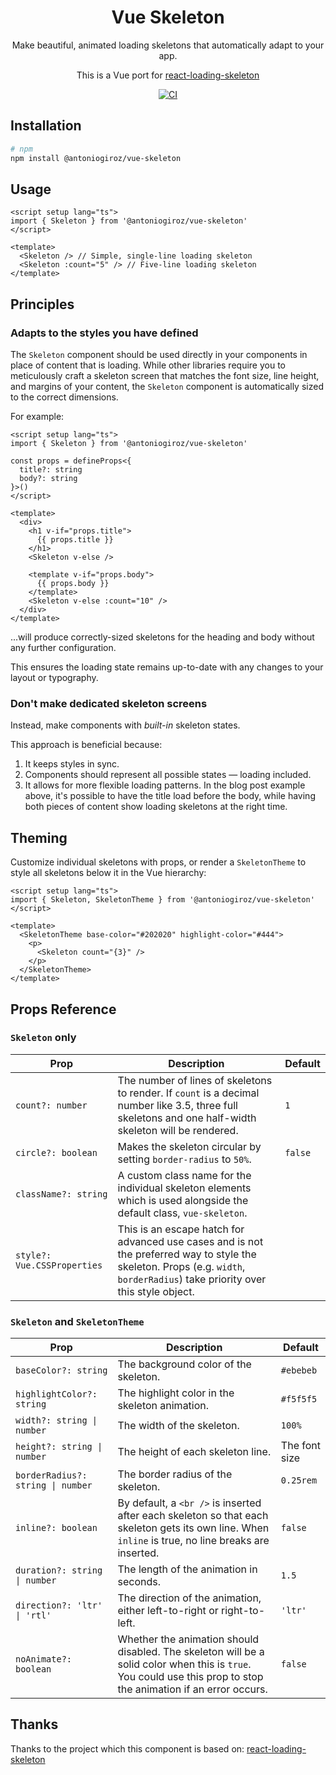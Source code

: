 <div align="center">    
    <h1 align="center">Vue Skeleton</h1>
    <p align="center">
        Make beautiful, animated loading skeletons that automatically adapt to your app.
    </p>
    <p align="center">
        This is a Vue port for <a href="https://github.com/dvtng/react-loading-skeleton" target="_blank">react-loading-skeleton</a>
    </p>
    <p align="center">
        <a href="https://github.com/antoniogiroz/vue-skeleton/actions/workflows/ci.yml">
            <img alt="CI" src="https://github.com/antoniogiroz/vue-skeleton/actions/workflows/ci.yml/badge.svg" />
        </a>
    </p>
</div>

## Installation

```bash
# npm
npm install @antoniogiroz/vue-skeleton
```

## Usage

```vue
<script setup lang="ts">
import { Skeleton } from '@antoniogiroz/vue-skeleton'
</script>

<template>
  <Skeleton /> // Simple, single-line loading skeleton
  <Skeleton :count="5" /> // Five-line loading skeleton
</template>
```

## Principles

### Adapts to the styles you have defined

The `Skeleton` component should be used directly in your components in place of content that is loading. While other libraries require you to meticulously craft a skeleton screen that matches the font size, line height, and margins of your content, the `Skeleton` component is automatically sized to the correct dimensions.

For example:

```vue
<script setup lang="ts">
import { Skeleton } from '@antoniogiroz/vue-skeleton'

const props = defineProps<{
  title?: string
  body?: string
}>()
</script>

<template>
  <div>
    <h1 v-if="props.title">
      {{ props.title }}
    </h1>
    <Skeleton v-else />

    <template v-if="props.body">
      {{ props.body }}
    </template>
    <Skeleton v-else :count="10" />
  </div>
</template>
```

...will produce correctly-sized skeletons for the heading and body without any further configuration.

This ensures the loading state remains up-to-date with any changes to your layout or typography.

### Don't make dedicated skeleton screens

Instead, make components with _built-in_ skeleton states.

This approach is beneficial because:

1. It keeps styles in sync.
2. Components should represent all possible states — loading included.
3. It allows for more flexible loading patterns. In the blog post example above, it's possible to have the title load before the body, while having both pieces of content show loading skeletons at the right time.

## Theming

Customize individual skeletons with props, or render a `SkeletonTheme` to style all skeletons below it in the Vue hierarchy:

```vue
<script setup lang="ts">
import { Skeleton, SkeletonTheme } from '@antoniogiroz/vue-skeleton'
</script>

<template>
  <SkeletonTheme base-color="#202020" highlight-color="#444">
    <p>
      <Skeleton count="{3}" />
    </p>
  </SkeletonTheme>
</template>
```

## Props Reference

### `Skeleton` only

<table>
    <thead>
        <tr>
            <th>Prop</th>
            <th>Description</th>
            <th>Default</th>
        </tr>
    </thead>
    <tbody>
        <tr>
            <td><code>count?: number</code></td>
            <td>
                The number of lines of skeletons to render. If 
                <code>count</code> is a decimal number like 3.5,
                three full skeletons and one half-width skeleton will be
                rendered.
            </td>
            <td><code>1</code></td>
        </tr>
        <tr>
            <td><code>circle?: boolean</code></td>
            <td>
                Makes the skeleton circular by setting <code>border-radius</code> to
                <code>50%</code>.
            </td>
            <td><code>false</code></td>
        </tr>
        <tr>
            <td><code>className?: string</code></td>
            <td>
                A custom class name for the individual skeleton elements which is used
                alongside the default class, <code>vue-skeleton</code>.
            </td>
            <td></td>
        </tr>        
        <tr>
            <td><code>style?: Vue.CSSProperties</code></td>
            <td>
                This is an escape hatch for advanced use cases and is not the preferred
                way to style the skeleton. Props (e.g. <code>width</code>,
                <code>borderRadius</code>) take priority over this style object.
            </td>
            <td></td>
        </tr>
    </tbody>
</table>

### `Skeleton` and `SkeletonTheme`

<table>
    <thead>
        <tr>
            <th>Prop</th>
            <th>Description</th>
            <th>Default</th>
        </tr>
    </thead>
    <tbody>
        <tr>
            <td><code>baseColor?: string</code></td>
            <td>The background color of the skeleton.</td>
            <td><code>#ebebeb</code></td>
        </tr>
        <tr>
            <td><code>highlightColor?: string</code></td>
            <td>The highlight color in the skeleton animation.</td>
            <td><code>#f5f5f5</code></td>
        </tr>
        <tr>
            <td><code>width?: string | number</code></td>
            <td>The width of the skeleton.</td>
            <td><code>100%</code></td>
        </tr>
        <tr>
            <td><code>height?: string | number</code></td>
            <td>The height of each skeleton line.</td>
            <td>The font size</td>
        </tr>
        <tr>
            <td><code>borderRadius?: string | number</code></td>
            <td>The border radius of the skeleton.</td>
            <td><code>0.25rem</code></td>
        </tr>
        <tr>
            <td><code>inline?: boolean</code></td>
            <td>
                By default, a <code>&lt;br /&gt;</code> is inserted after each skeleton so
                that each skeleton gets its own line. When <code>inline</code> is true, no
                line breaks are inserted.
            </td>
            <td><code>false</code></td>
        </tr>
        <tr>
            <td><code>duration?: string | number</code></td>
            <td>The length of the animation in seconds.</td>
            <td><code>1.5</code></td>
        </tr>
        <tr>
            <td><code>direction?: 'ltr' | 'rtl'</code></td>
            <td>
                The direction of the animation, either left-to-right or right-to-left.
            </td>
            <td><code>'ltr'</code></td>
        </tr>
        <tr>
            <td><code>noAnimate?: boolean</code></td>
            <td>
                Whether the animation should disabled. The skeleton will be a solid color when
                this is <code>true</code>. You could use this prop to stop the animation
                if an error occurs.
            </td>
            <td><code>false</code></td>
        </tr>
    </tbody>
</table>


## Thanks

Thanks to the project which this component is based on: [react-loading-skeleton](https://github.com/dvtng/react-loading-skeleton)
